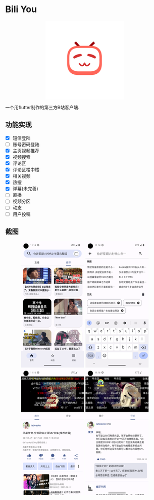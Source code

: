 # Bili You

<div align=center>
<img src="./assets/icon/bili.png" width = "250" alt="" align=center />
</div>

一个用flutter制作的第三方B站客户端.

## 功能实现

- [x] 短信登陆
- [ ] 账号密码登陆
- [x] 主页视频推荐
- [x] 视频搜索
- [x] 评论区
- [x] 评论区楼中楼
- [x] 相关视频
- [x] 热搜
- [x] 弹幕(未完善)
- [ ] 直播
- [ ] 视频分区
- [ ] 动态
- [ ] 用户投稿

## 截图

<div align=center>
<img src="assets/screenshot/Screenshot_1675523690.png" width = "200" />
<img src="assets/screenshot/Screenshot_1675523697.png" width = "200"  />
<img src="assets/screenshot/Screenshot_1675523788.png" width = "200"  />
<img src="assets/screenshot/Screenshot_1675523799.png" width = "200" />
</div>
